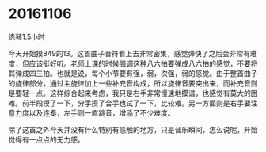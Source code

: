 # 20161106

练琴1.5小时

今天开始摸849的13。这首曲子音符看上去非常密集，感觉弹快了之后会非常有难度，但应该挺好听。老师上课的时候强调这种八六拍要弹成八六拍的感觉，不要将其弹成四三拍。也就是说，每个小节要有强，弱，次强，弱的感觉。由于整首曲子的旋律部分，通过主旋律加上一些补充音构成，所以旋律音要突出来，而补充音则是要轻一点。这样综合起来考虑，我只是右手非常慢速地摸谱，也感觉有莫大的困难。前半段摸了一下，分手摸了合手也试了一下，比较难。另一方面则是右手要注意力度以及连奏，左手则一直跳音，增添了不少难度。

除了这首之外今天并没有什么特别有感触的地方，只是音乐瞬间，怎么说呢，开始觉得有一点点的无力感。
